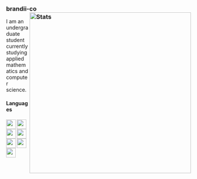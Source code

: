 ### brandii-co <img src="https://github-readme-stats.vercel.app/api?username=brandii-co&show_icons=true&hide_border=true&count_private=true&title_color=E95678&icon_color=B877DB&custom_title=Github Stats" alt="Stats" width="440" align="right">

I am an undergraduate student currently studying applied mathematics and computer science.

#### Languages

<img align="left" width="26px" src="https://github.com/brandii-co/brandii-co/blob/main/res/assets/cpp.svg" /> 
<img align="left" width="26px" src="https://github.com/brandii-co/brandii-co/blob/main/res/assets/java.svg" /> 
<img align="left" width="26px" src="https://github.com/brandii-co/brandii-co/blob/main/res/assets/python.svg" /> 
<img align="left" width="26px" src="https://github.com/brandii-co/brandii-co/blob/main/res/assets/bash.svg" /> 
<img align="left" width="26px" src="https://github.com/brandii-co/brandii-co/blob/main/res/assets/lua.svg" /> 
<img align="left" width="26px" src="https://github.com/brandii-co/brandii-co/blob/main/res/assets/wolfram-language.svg" /> 
<img align="left" width="26px" src="https://github.com/brandii-co/brandii-co/blob/main/res/assets/javascript.svg" />
